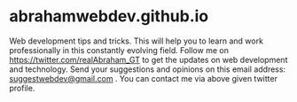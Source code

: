 # abrahamwebdev.github.io
Web development tips and tricks. This will help you to learn and work professionally in this constantly evolving field.
Follow me on https://twitter.com/realAbraham_GT to get the updates on web development and technology.
Send your suggestions and opinions on this email address: suggestwebdev@gmail.com .
You can contact me via above given twitter profile.
